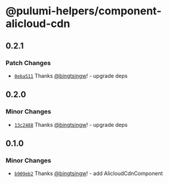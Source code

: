 # @pulumi-helpers/component-alicloud-cdn

## 0.2.1

### Patch Changes

- [`0eba511`](https://github.com/bingtsingw/pulumi-helpers/commit/0eba51101360518f9527286e48aa99d26c92d165) Thanks [@bingtsingw](https://github.com/bingtsingw)! - upgrade deps

## 0.2.0

### Minor Changes

- [`13c2488`](https://github.com/bingtsingw/pulumi-helpers/commit/13c2488be9858aed5039ee9ecc12c9d9270bfbf5) Thanks [@bingtsingw](https://github.com/bingtsingw)! - upgrade deps

## 0.1.0

### Minor Changes

- [`b909eb2`](https://github.com/bingtsingw/pulumi-helpers/commit/b909eb22b174235f59b746722c1191113d1a1e23) Thanks [@bingtsingw](https://github.com/bingtsingw)! - add AlicloudCdnComponent
